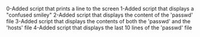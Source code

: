 0-Added script that prints a line to the screen
1-Added script that displays a "confused smiley"
2-Added script that displays the content of the 'passwd' file
3-Added script that displays the contents of both the 'passwd' and the 'hosts' file
4-Added script that displays the last 10 lines of the 'passwd' file

